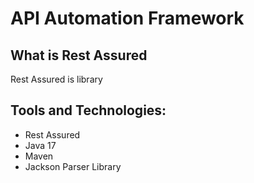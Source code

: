 # API Automation Framework

## What is Rest Assured

Rest Assured is library

## Tools and Technologies:

- Rest Assured
- Java 17
- Maven
- Jackson Parser Library
